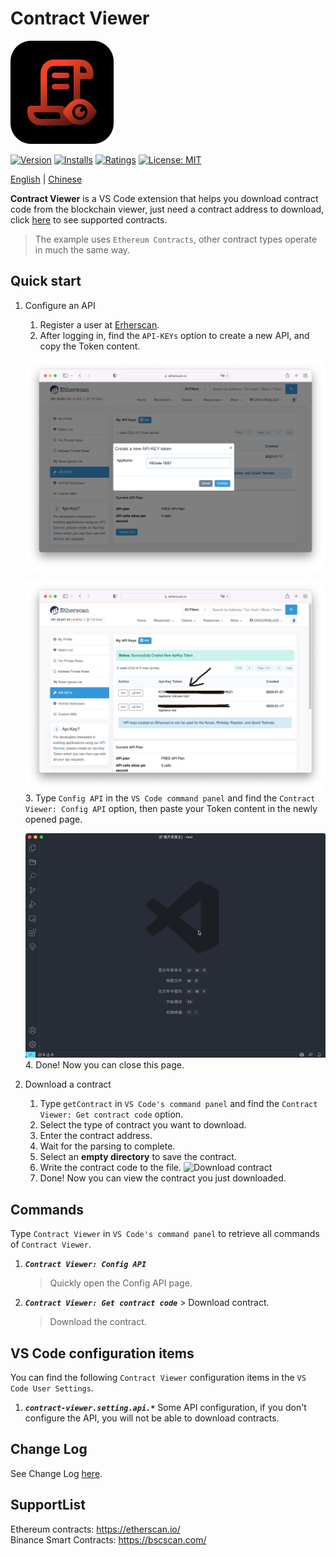 # Contract Viewer

![logo](../image/logo.png)

[![Version](https://vsmarketplacebadge.apphb.com/version-short/Metaplasia.contract-viewer.svg)](https://marketplace.visualstudio.com/items?itemName=Metaplasia.contract-viewer)
[![Installs](https://vsmarketplacebadge.apphb.com/installs-short/Metaplasia.contract-viewer.svg)](https://marketplace.visualstudio.com/items?itemName=Metaplasia.contract-viewer)
[![Ratings](https://vsmarketplacebadge.apphb.com/rating-star/Metaplasia.contract-viewer.svg)](https://marketplace.visualstudio.com/items?itemName=Metaplasia.contract-viewer#review-details)
[![License: MIT](https://img.shields.io/badge/License-MIT-yellow.svg)](https://opensource.org/licenses/MIT)

[English](README-EN.md) | [Chinese](../README.md)

**Contract Viewer** is a VS Code extension that helps you download contract code from the blockchain viewer, just need a contract address to download, click [here](#SupportList) to see supported contracts.

> The example uses `Ethereum Contracts`, other contract types operate in much the same way.

## Quick start

1. Configure an API
    1. Register a user at [Erherscan](https://etherscan.io/login).
    2. After logging in, find the `API-KEYs` option to create a new API, and copy the Token content.

    ![Generate API](image/creat_api.png)

    ![Copy API](image/copy_api.jpg)
    3. Type `Config API` in the `VS Code command panel` and find the `Contract Viewer: Config API` option, then paste your Token content in the newly opened page.

    ![Config API](image/config_api.gif)
    4. Done! Now you can close this page.

2. Download a contract
    1. Type `getContract` in `VS Code's command panel` and find the `Contract Viewer: Get contract code` option.
    2. Select the type of contract you want to download.
    3. Enter the contract address.
    4. Wait for the parsing to complete.
    5. Select an **empty directory** to save the contract.
    6. Write the contract code to the file.
    ![Download contract](image/get_contract.gif)
    7. Done! Now you can view the contract you just downloaded.

## Commands

Type `Contract Viewer` in `VS Code's command panel` to retrieve all commands of `Contract Viewer`.

1. ***`Contract Viewer: Config API`***

    > Quickly open the Config API page.

2. ***`Contract Viewer: Get contract code`*** > Download contract.

    > Download the contract.

## VS Code configuration items

You can find the following `Contract Viewer` configuration items in the `VS Code User Settings`.

1. ***`contract-viewer.setting.api.*`***
    Some API configuration, if you don't configure the API, you will not be able to download contracts.

## Change Log

See Change Log [here](../CHANGELOG.md).

## SupportList

Ethereum contracts: <https://etherscan.io/>  
Binance Smart Contracts: <https://bscscan.com/>
